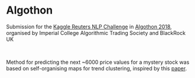 # Algothon

Submission for the [Kaggle Reuters NLP Challenge](https://www.kaggle.com/c/algothon-2018) in [Algothon 2018](http://algothon.org/), organised by Imperial College Algorithmic Trading Society and BlackRock UK  

<br>

Method for predicting the next ~6000 price values for a mystery stock was based on self-organising maps for trend clustering, inspired by this [paper](https://www.semanticscholar.org/paper/Pattern-Discovery-from-Stock-Time-Series-Using-Maps-Fu-Chung/331b863eb7e11b5d70fb37411c8d18378b052221). 
